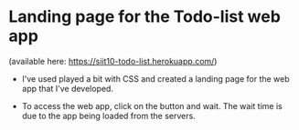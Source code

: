# Landing page for the Todo-list web app 

(available here: https://siit10-todo-list.herokuapp.com/)

* I've used played a bit with CSS and created a landing page for the web app that I've developed. 

* To access the web app, click on the button and wait. The wait time is due to the app being loaded from the servers.
